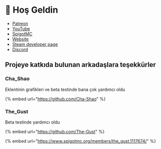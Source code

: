 # 👋 Hoş Geldin

* [Patreon](http://patreon.com/lonedev)
* [YouTube](http://youtube.com/lonedev)
* [SpigotMC](https://www.spigotmc.org/members/lonedev.88296/#resources)
* [Website](http://devs.beer)
* [Steam developer page](https://store.steampowered.com/developer/LoneDev/)
* [Discord](https://discord.gg/4dfnpUK)

## Projeye katkıda bulunan arkadaşlara teşekkürler

### Cha\_Shao

Eklentinin grafikleri ve beta testinde bana çok yardımcı oldu

{% embed url="https://github.com/Cha-Shao" %}

### The\_Gust

Beta testinde yardımcı oldu

{% embed url="https://github.com/The-Gust" %}

{% embed url="https://www.spigotmc.org/members/the_gust.1117674/" %}
